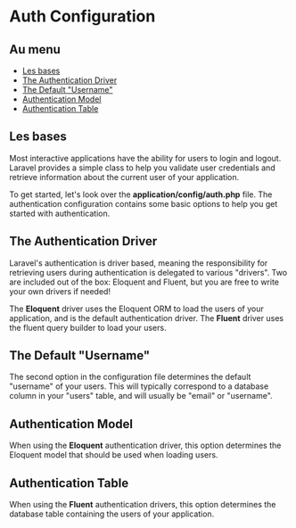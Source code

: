 # Auth Configuration

## Au menu

- [Les bases](#the-basics)
- [The Authentication Driver](#driver)
- [The Default "Username"](#username)
- [Authentication Model](#model)
- [Authentication Table](#table)

<a name="the-basics"></a>
## Les bases

Most interactive applications have the ability for users to login and logout. Laravel provides a simple class to help you validate user credentials and retrieve information about the current user of your application.

To get started, let's look over the **application/config/auth.php** file. The authentication configuration contains some basic options to help you get started with authentication.

<a name="driver"></a>
## The Authentication Driver

Laravel's authentication is driver based, meaning the responsibility for retrieving users during authentication is delegated to various "drivers". Two are included out of the box: Eloquent and Fluent, but you are free to write your own drivers if needed!

The **Eloquent** driver uses the Eloquent ORM to load the users of your application, and is the default authentication driver. The **Fluent** driver uses the fluent query builder to load your users.

<a name="username"></a>
## The Default "Username"

The second option in the configuration file determines the default "username" of your users. This will typically correspond to a database column in your "users" table, and will usually be "email" or "username".

<a name="model"></a>
## Authentication Model

When using the **Eloquent** authentication driver, this option determines the Eloquent model that should be used when loading users.

<a name="table"></a>
## Authentication Table

When using the **Fluent** authentication drivers, this option determines the database table containing the users of your application.